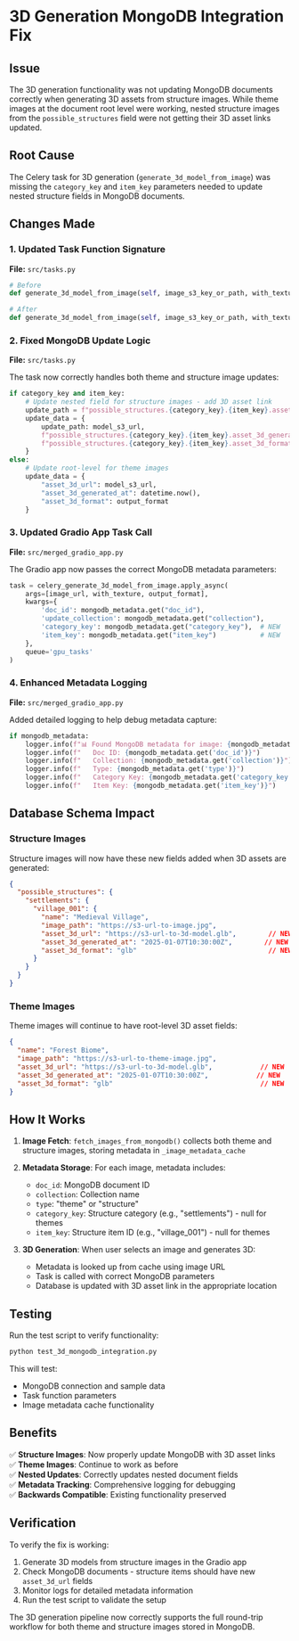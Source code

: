 # 3D Generation MongoDB Integration Fix

## Issue
The 3D generation functionality was not updating MongoDB documents correctly when generating 3D assets from structure images. While theme images at the document root level were working, nested structure images from the `possible_structures` field were not getting their 3D asset links updated.

## Root Cause
The Celery task for 3D generation (`generate_3d_model_from_image`) was missing the `category_key` and `item_key` parameters needed to update nested structure fields in MongoDB documents.

## Changes Made

### 1. Updated Task Function Signature
**File:** `src/tasks.py`

```python
# Before
def generate_3d_model_from_image(self, image_s3_key_or_path, with_texture=False, output_format='glb', doc_id=None, update_collection=None):

# After  
def generate_3d_model_from_image(self, image_s3_key_or_path, with_texture=False, output_format='glb', doc_id=None, update_collection=None, category_key=None, item_key=None):
```

### 2. Fixed MongoDB Update Logic
**File:** `src/tasks.py`

The task now correctly handles both theme and structure image updates:

```python
if category_key and item_key:
    # Update nested field for structure images - add 3D asset link
    update_path = f"possible_structures.{category_key}.{item_key}.asset_3d_url"
    update_data = {
        update_path: model_s3_url,
        f"possible_structures.{category_key}.{item_key}.asset_3d_generated_at": datetime.now(),
        f"possible_structures.{category_key}.{item_key}.asset_3d_format": output_format
    }
else:
    # Update root-level for theme images
    update_data = {
        "asset_3d_url": model_s3_url,
        "asset_3d_generated_at": datetime.now(),
        "asset_3d_format": output_format
    }
```

### 3. Updated Gradio App Task Call
**File:** `src/merged_gradio_app.py`

The Gradio app now passes the correct MongoDB metadata parameters:

```python
task = celery_generate_3d_model_from_image.apply_async(
    args=[image_url, with_texture, output_format],
    kwargs={
        'doc_id': mongodb_metadata.get("doc_id"),
        'update_collection': mongodb_metadata.get("collection"),
        'category_key': mongodb_metadata.get("category_key"),  # NEW
        'item_key': mongodb_metadata.get("item_key")           # NEW
    },
    queue='gpu_tasks'
)
```

### 4. Enhanced Metadata Logging
**File:** `src/merged_gradio_app.py`

Added detailed logging to help debug metadata capture:

```python
if mongodb_metadata:
    logger.info(f"📊 Found MongoDB metadata for image: {mongodb_metadata}")
    logger.info(f"   Doc ID: {mongodb_metadata.get('doc_id')}")
    logger.info(f"   Collection: {mongodb_metadata.get('collection')}")
    logger.info(f"   Type: {mongodb_metadata.get('type')}")
    logger.info(f"   Category Key: {mongodb_metadata.get('category_key')}")
    logger.info(f"   Item Key: {mongodb_metadata.get('item_key')}")
```

## Database Schema Impact

### Structure Images
Structure images will now have these new fields added when 3D assets are generated:

```json
{
  "possible_structures": {
    "settlements": {
      "village_001": {
        "name": "Medieval Village",
        "image_path": "https://s3-url-to-image.jpg",
        "asset_3d_url": "https://s3-url-to-3d-model.glb",        // NEW
        "asset_3d_generated_at": "2025-01-07T10:30:00Z",        // NEW  
        "asset_3d_format": "glb"                                 // NEW
      }
    }
  }
}
```

### Theme Images  
Theme images will continue to have root-level 3D asset fields:

```json
{
  "name": "Forest Biome",
  "image_path": "https://s3-url-to-theme-image.jpg",
  "asset_3d_url": "https://s3-url-to-3d-model.glb",            // NEW
  "asset_3d_generated_at": "2025-01-07T10:30:00Z",            // NEW
  "asset_3d_format": "glb"                                     // NEW
}
```

## How It Works

1. **Image Fetch**: `fetch_images_from_mongodb()` collects both theme and structure images, storing metadata in `_image_metadata_cache`

2. **Metadata Storage**: For each image, metadata includes:
   - `doc_id`: MongoDB document ID
   - `collection`: Collection name  
   - `type`: "theme" or "structure"
   - `category_key`: Structure category (e.g., "settlements") - null for themes
   - `item_key`: Structure item ID (e.g., "village_001") - null for themes

3. **3D Generation**: When user selects an image and generates 3D:
   - Metadata is looked up from cache using image URL
   - Task is called with correct MongoDB parameters
   - Database is updated with 3D asset link in the appropriate location

## Testing

Run the test script to verify functionality:

```bash
python test_3d_mongodb_integration.py
```

This will test:
- MongoDB connection and sample data
- Task function parameters
- Image metadata cache functionality

## Benefits

✅ **Structure Images**: Now properly update MongoDB with 3D asset links  
✅ **Theme Images**: Continue to work as before  
✅ **Nested Updates**: Correctly updates nested document fields  
✅ **Metadata Tracking**: Comprehensive logging for debugging  
✅ **Backwards Compatible**: Existing functionality preserved  

## Verification

To verify the fix is working:

1. Generate 3D models from structure images in the Gradio app
2. Check MongoDB documents - structure items should have new `asset_3d_url` fields
3. Monitor logs for detailed metadata information
4. Run the test script to validate the setup

The 3D generation pipeline now correctly supports the full round-trip workflow for both theme and structure images stored in MongoDB.
